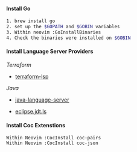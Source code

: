 #### Install Go

```bash
1. brew install go
2. set up the $GOPATH and $GOBIN variables
3. Within neovim :GoInstallBinaries
4. Check the binaries were installed on $GOBIN
```

#### Install Language Server Providers

_Terraform_

- [terraform-lsp](https://github.com/juliosueiras/terraform-lsp)

_Java_

- [java-language-server](https://github.com/georgewfraser/java-language-server)

- [eclipse.jdt.ls](https://github.com/eclipse/eclipse.jdt.ls)


#### Install Coc Extenstions

	Within Neovim :CocInstall coc-pairs
	Within Neovim :CocInstall coc-json
